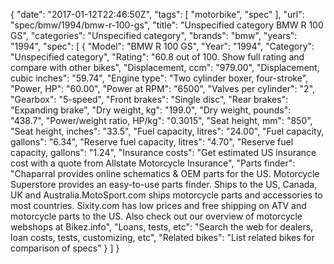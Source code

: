 {
    "date": "2017-01-12T22:46:50Z",
    "tags": [
        "motorbike",
        "spec"
    ],
    "url": "spec\/bmw\/1994\/bmw-r-100-gs",
    "title": "Unspecified category BMW R 100 GS",
    "categories": "Unspecified category",
    "brands": "bmw",
    "years": "1994",
    "spec": [
        {
            "Model": "BMW R 100 GS",
            "Year": "1994",
            "Category": "Unspecified category",
            "Rating": "60.8 out of 100. Show full rating and compare with other bikes",
            "Displacement, ccm": "979.00",
            "Displacement, cubic inches": "59.74",
            "Engine type": "Two cylinder boxer, four-stroke",
            "Power, HP": "60.00",
            "Power at RPM": "6500",
            "Valves per cylinder": "2",
            "Gearbox": "5-speed",
            "Front brakes": "Single disc",
            "Rear brakes": "Expanding brake",
            "Dry weight, kg": "199.0",
            "Dry weight, pounds": "438.7",
            "Power\/weight ratio, HP\/kg": "0.3015",
            "Seat height, mm": "850",
            "Seat height, inches": "33.5",
            "Fuel capacity, litres": "24.00",
            "Fuel capacity, gallons": "6.34",
            "Reserve fuel capacity, litres": "4.70",
            "Reserve fuel capacity, gallons": "1.24",
            "Insurance costs": "Get estimated US insurance cost with a quote from Allstate Motorcycle Insurance",
            "Parts finder": "Chaparral provides online schematics & OEM parts for the US.   Motorcycle Superstore provides an easy-to-use parts finder. Ships to the US, Canada, UK and Australia.MotoSport.com ships motorcycle parts and accessories to most countries.    Sixity.com has low prices and free shipping on ATV and motorcycle parts to the US. Also check out our overview of motorcycle webshops at Bikez.info",
            "Loans, tests, etc": "Search the web for dealers, loan costs, tests, customizing, etc",
            "Related bikes": "List related bikes for comparison of specs"
        }
    ]
}